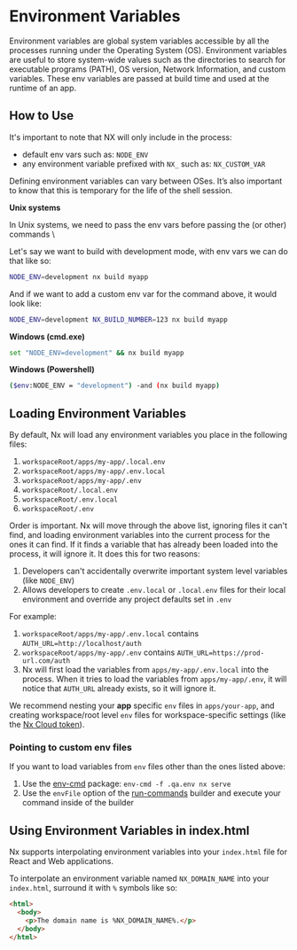 # Environment Variables

Environment variables are global system variables accessible by all the processes running under the Operating System (OS). Environment variables are useful to store system-wide values such as the directories to search for executable programs (PATH), OS version, Network Information, and custom variables. These env variables are passed at build time and used at the runtime of an app.

## How to Use

It's important to note that NX will only include in the process:

- default env vars such as: `NODE_ENV`
- any environment variable prefixed with `NX_` such as: `NX_CUSTOM_VAR`

Defining environment variables can vary between OSes. It’s also important to know that this is temporary for the life of the shell session.

**Unix systems**

In Unix systems, we need to pass the env vars before passing the (or other) commands \

Let's say we want to build with development mode, with env vars we can do that like so:

```bash
NODE_ENV=development nx build myapp
```

And if we want to add a custom env var for the command above, it would look like:

```bash
NODE_ENV=development NX_BUILD_NUMBER=123 nx build myapp
```

**Windows (cmd.exe)**

```bash
set "NODE_ENV=development" && nx build myapp
```

**Windows (Powershell)**

```bash
($env:NODE_ENV = "development") -and (nx build myapp)
```

## Loading Environment Variables

By default, Nx will load any environment variables you place in the following files:

1. `workspaceRoot/apps/my-app/.local.env`
2. `workspaceRoot/apps/my-app/.env.local`
3. `workspaceRoot/apps/my-app/.env`
4. `workspaceRoot/.local.env`
5. `workspaceRoot/.env.local`
6. `workspaceRoot/.env`

Order is important. Nx will move through the above list, ignoring files it can't find, and loading environment variables into the current process for the ones it can find. If it finds a variable that has already been loaded into the process, it will ignore it. It does this for two reasons:

1. Developers can't accidentally overwrite important system level variables (like `NODE_ENV`)
2. Allows developers to create `.env.local` or `.local.env` files for their local environment and override any project defaults set in `.env`

For example:

1. `workspaceRoot/apps/my-app/.env.local` contains `AUTH_URL=http://localhost/auth`
2. `workspaceRoot/apps/my-app/.env` contains `AUTH_URL=https://prod-url.com/auth`
3. Nx will first load the variables from `apps/my-app/.env.local` into the process. When it tries to load the variables from `apps/my-app/.env`, it will notice that `AUTH_URL` already exists, so it will ignore it.

We recommend nesting your **app** specific `env` files in `apps/your-app`, and creating workspace/root level `env` files for workspace-specific settings (like the [Nx Cloud token](/{{framework}}/core-extended/computation-caching#nx-cloud-and-distributed-computation-caching)).

### Pointing to custom env files

If you want to load variables from `env` files other than the ones listed above:

1. Use the [env-cmd](https://www.npmjs.com/package/env-cmd) package: `env-cmd -f .qa.env nx serve`
2. Use the `envFile` option of the [run-commands](/{{framework}}/workspace/run-commands-executor#envfile) builder and execute your command inside of the builder

## Using Environment Variables in index.html

Nx supports interpolating environment variables into your `index.html` file for React and Web applications.

To interpolate an environment variable named `NX_DOMAIN_NAME` into your `index.html`, surround it with `%` symbols like so:

```html
<html>
  <body>
    <p>The domain name is %NX_DOMAIN_NAME%.</p>
  </body>
</html>
```
